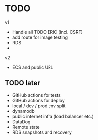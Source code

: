# TODO

v1

* Handle all TODO ERIC (incl. CSRF)
* add route for image testing
* RDS
* 

v2 

* ECS and public URL 

## TODO later

* GitHub actions for tests
* GitHub actions for deploy
* local / dev / prod env split 
* dynamodb
* public internet infra (load balancer etc.)
* DataDog 
* Remote state 
* RDS snapshots and recovery